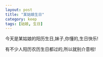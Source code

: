 ```yaml
---
layout: post
title: "某姑娘生日"
category: keep
tags: [姑娘, 生日]
---
```


今天是某姑娘的阳历生日,妹子,你懂的,生日快乐!

有不少人阳历农历生日都过的,所以就别介意啦!